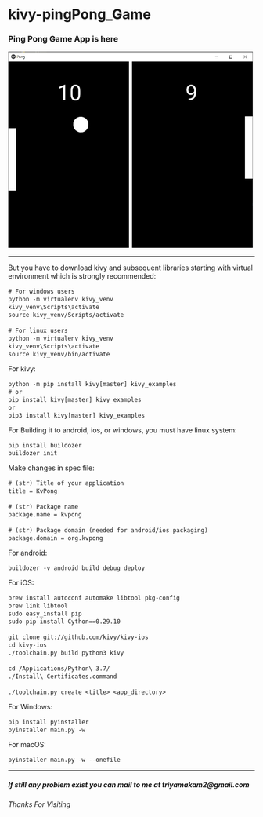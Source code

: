 # kivy-pingPong_Game
<h3>Ping Pong Game App is here</h3>
<img src="https://github.com/triyam/kivy-pingPong_Game/blob/main/pong.jpg" width="500" height="400">
<hr>
But you have to download kivy and subsequent libraries starting with virtual environment which is strongly recommended:
    
    # For windows users
    python -m virtualenv kivy_venv
    kivy_venv\Scripts\activate
    source kivy_venv/Scripts/activate
    
    # For linux users
    python -m virtualenv kivy_venv
    kivy_venv\Scripts\activate
    source kivy_venv/bin/activate
    
For kivy:

    python -m pip install kivy[master] kivy_examples
    # or
    pip install kivy[master] kivy_examples
    or 
    pip3 install kivy[master] kivy_examples
    
For Building it to android, ios, or windows, you must have linux system:

    pip install buildozer
    buildozer init
 
Make changes in spec file:

    # (str) Title of your application
    title = KvPong

    # (str) Package name
    package.name = kvpong

    # (str) Package domain (needed for android/ios packaging)
    package.domain = org.kvpong
 
For android:

    buildozer -v android build debug deploy

For iOS:
    
    brew install autoconf automake libtool pkg-config
    brew link libtool
    sudo easy_install pip
    sudo pip install Cython==0.29.10
    
    git clone git://github.com/kivy/kivy-ios
    cd kivy-ios
    ./toolchain.py build python3 kivy
    
    cd /Applications/Python\ 3.7/
    ./Install\ Certificates.command
    
    ./toolchain.py create <title> <app_directory>
    
For Windows:
    
    pip install pyinstaller
    pyinstaller main.py -w
    
For macOS:

    pyinstaller main.py -w --onefile
<hr>
<h5>If still any problem exist you can mail to me at triyamakam2@gmail.com</h5>
<h6>Thanks For Visiting</h6>


    
    
    
